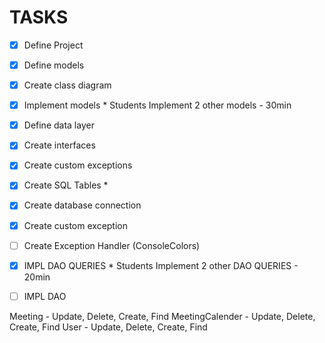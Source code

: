 # TASKS 

- [x] Define Project
- [x] Define models
- [x] Create class diagram
- [X] Implement models * Students Implement 2 other models - 30min

- [x] Define data layer
- [x] Create interfaces
- [x] Create custom exceptions

- [x] Create SQL Tables *
- [x] Create database connection
- [x] Create custom exception
- [ ] Create Exception Handler (ConsoleColors)

- [x] IMPL DAO QUERIES * Students Implement 2 other DAO QUERIES - 20min
- [ ] IMPL DAO 


Meeting - Update, Delete, Create, Find
MeetingCalender - Update, Delete, Create, Find
User - Update, Delete, Create, Find